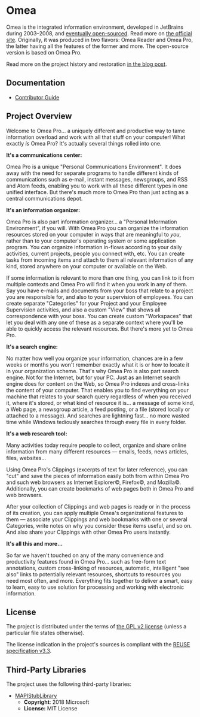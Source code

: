 <!--
SPDX-FileCopyrightText: 2024 Friedrich von Never <friedrich@fornever.me>

SPDX-License-Identifier: GPL-2.0-only
-->

Omea
====
Omea is the integrated information environment, developed in JetBrains during 2003–2008, and [eventually open-sourced][jetbrains.omea.open-source]. Read more on [the official site][jetbrains.omea.archive]. Originally, it was produced in two flavors: Omea Reader and Omea Pro, the latter having all the features of the former and more. The open-source version is based on Omea Pro.

Read more on the project history and restoration [in the blog post][blog.restoration].

Documentation
-------------
- [Contributor Guide][docs.contributing]

Project Overview
----------------
Welcome to Omea Pro… a uniquely different and productive way to tame
information overload and work with all that stuff on your computer! What
exactly *is* Omea Pro? It's actually several things rolled into one.

**It's a communications center:**

Omea Pro is a unique "Personal Communications Environment". It does
away with the need for separate programs to handle different kinds of
communications such as e-mail, instant messages, newsgroups, and RSS and
Atom feeds, enabling you to work with all these different types in one
unified interface. But there's much more to Omea Pro than just acting
as a central communications depot.

**It's an information organizer:**

Omea Pro is also part information organizer… a "Personal Information
Environment", if you will. With Omea Pro you can organize the
information resources stored on your computer in ways that are
meaningful to *you*, rather than to your computer's operating system or
some application program. You can organize information in-flows
according to your daily activities, current projects, people you connect
with, etc. You can create tasks from incoming items and attach to them
all relevant information of any kind, stored anywhere on your computer
or available on the Web.

If some information is relevant to more than one thing, you can link to
it from multiple contexts and Omea Pro will find it when you work in any
of them. Say you have e-mails and documents from your boss that relate
to a project you are responsible for, and also to your supervision of
employees. You can create separate "Categories" for your Project and
your Employee Supervision activities, and also a custom "View" that
shows all correspondence with your boss. You can create custom
"Workspaces" that let you deal with any one of these as a separate
context where you'll be able to quickly access the relevant resources.
But there's more yet to Omea Pro.

**It's a search engine:**

No matter how well you organize your information, chances are in a few
weeks or months you won't remember exactly what it is or how to locate
it in your organization scheme. That's why Omea Pro is also part search
engine. Not for the Internet, but for your PC. Just as an Internet
search engine does for content on the Web, so Omea Pro indexes and
cross-links the content of your computer. That enables you to find
everything on your machine that relates to your search query regardless
of when you received it, where it's stored, or what kind of resource it
is… a message of some kind, a Web page, a newsgroup article, a feed
posting, or a file (stored locally or attached to a message). And
searches are lightning fast… no more wasted time while Windows
tediously searches through every file in every folder.

**It's a web research tool:**

Many activities today require people to collect, organize and share
online information from many different resources — emails, feeds, news
articles, files, websites…

Using Omea Pro's Clippings (excerpts of text for later reference), you
can "cut" and save the pieces of information easily both from within
Omea Pro and such web browsers as Internet Explorer©, Firefox©, and
Mozilla©. Additionally, you can create bookmarks of web pages both in
Omea Pro and web browsers.

After your collection of Clippings and web pages is ready or in the
process of its creation, you can apply multiple Omea's organizational
features to them — associate your Clippings and web bookmarks with one
or several Categories, write notes on why you consider these items
useful, and so on. And also share your Clippings with other Omea Pro
users instantly.

**It's all this and more…**

So far we haven't touched on any of the many convenience and
productivity features found in Omea Pro… such as free-form text
annotations, custom cross-linking of resources, automatic, intelligent
"see also" links to potentially relevant resources, shortcuts to
resources you need most often, and more. Everything fits together to
deliver a smart, easy to learn, easy to use solution for processing and
working with electronic information.

License
-------
The project is distributed under the terms of [the GPL v2 license][docs.license]
(unless a particular file states otherwise).

The license indication in the project's sources is compliant with the [REUSE specification v3.3][reuse.spec].

Third-Party Libraries
---------------------
The project uses the following third-party libraries:
- [MAPIStubLibrary][libs.mapi-stub-library]
  - **Copyright**: 2018 Microsoft
  - **License:** MIT License

[blog.restoration]: https://fornever.me/en/posts/2024-07-16.omea-restoration.html
[docs.contributing]: CONTRIBUTING.md
[docs.license]: LICENSES/GPL-2.0-only.txt
[jetbrains.omea.open-source]: https://web.archive.org/web/20080704062010/http://www.jetbrains.net/confluence/display/OMEA/this+link
[jetbrains.omea.archive]: https://web.archive.org/web/20240724040117/https://www.jetbrains.com/omea/
[libs.mapi-stub-library]: https://github.com/microsoft/MAPIStubLibrary
[reuse.spec]: https://reuse.software/spec-3.3/
